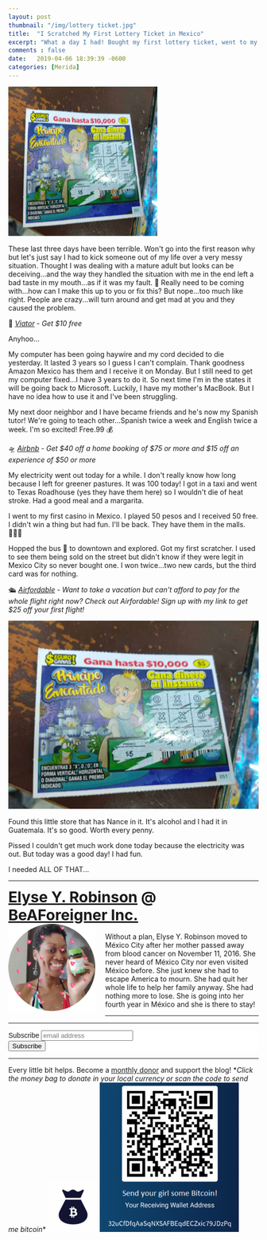 ```yaml
---
layout: post
thumbnail: "/img/lottery ticket.jpg"
title:  "I Scratched My First Lottery Ticket in Mexico"
excerpt: "What a day I had! Bought my first lottery ticket, went to my first casino, and just lived!"
comments : false
date:   2019-04-06 18:39:39 -0600
categories: [Merida]
---
```


<img src="/img/lottery ticket.jpg" width="300" height="300" alt="Lottery Ticket">

These last three days have been terrible. Won't go into the first reason why but let's just say I had to kick someone out of my life over a very messy situation. Thought I was dealing with a mature adult but looks can be deceiving...and the way they handled the situation with me in the end left a bad taste in my mouth...as if it was my fault. 🤣 Really need to be coming with...how can I make this up to you or fix this? But nope...too much like right. People are crazy...will turn around and get mad at you and they caused the problem.

🛴 <i><a href="https://www.awin1.com/awclick.php?gid=385121&mid=11018&awinaffid=323811&linkid=2598552&clickref=" target="_blank">Viator</a> - Get $10 free</i><br>

Anyhoo...

My computer has been going haywire and my cord decided to die yesterday. It lasted 3 years so I guess I can't complain. Thank goodness Amazon Mexico has them and I receive it on Monday. But I still need to get my computer fixed...I have 3 years to do it. So next time I'm in the states it will be going back to Microsoft. Luckily, I have my mother's MacBook. But I have no idea how to use it and I've been struggling.

My next door neighbor and I have became friends and he's now my Spanish tutor! We're going to teach other...Spanish twice a week and English twice a week. I'm so excited! Free.99 💰

🛸 <i><a href="https://www.airbnb.com/c/elyser93?currency=USD" target="_blank">Airbnb</a> - Get $40 off a home booking of $75 or more and $15 off an experience of $50 or more</i><br>

My electricity went out today for a while. I don't really know how long because I left for greener pastures. It was 100 today! I got in a taxi and went to Texas Roadhouse (yes they have them here) so I wouldn't die of heat stroke. Had a good meal and a margarita.

I went to my first casino in Mexico. I played 50 pesos and I received 50 free. I didn't win a thing but had fun. I'll be back. They have them in the malls. 🤷🏾‍♀️

Hopped the bus 🚌 to downtown and explored. Got my first scratcher. I used to see them being sold on the street but didn't know if they were legit in Mexico City so never bought one. I won twice...two new cards, but the third card was for nothing.

🛳️ <i><a href="https://www.airfordable.com/referred?referrer=5a68bfc9535a390036c934f7" target="_blank">Airfordable</a> - Want to take a vacation but can't afford to pay for the whole flight right now? Check out Airfordable! Sign up with my link to get $25 off your first flight!</i><br>

<picture>
  <source srcset="/img/lottery ticket.webp" type="image/webp">
  <source srcset="/img/lottery ticket.jpg" type="image/jpeg">
  <img src="/img/lottery ticket.jpg">
</picture>

Found this little store that has Nance in it. It's alcohol and I had it in Guatemala. It's so good. Worth every penny.

Pissed I couldn't get much work done today because the electricity was out. But today was a good day! I had fun.

I needed ALL OF THAT...

<hr>

<div style="font-size: 30px; font-weight: bold;"><a href="https://elyserobinson.com" target="_blank">Elyse Y. Robinson</a> @ <a href="https://www.beaforeigner.com" target="_blank">BeAForeigner Inc.</a></div>
<div style="float: left; padding: 0 20px 20px 0;"><img src="/img/me86.gif" width="175" height="175" alt="Elyse Y. Robinson"></div>
<br>
Without a plan, Elyse Y. Robinson moved to México City after her mother passed away from blood cancer on November 11, 2016. She never heard of México City nor even visited México before. She just knew she had to escape America to mourn. She had quit her whole life to help her family anyway. She had nothing more to lose. She is going into her fourth year in México and she is there to stay!

<hr>

<div class="sharethis-inline-share-buttons"></div>

<hr>

<!-- Begin Mailchimp Signup Form -->
<link href="//cdn-images.mailchimp.com/embedcode/horizontal-slim-10_7.css" rel="stylesheet" type="text/css">
<style type="text/css">
	#mc_embed_signup{background:#fff; clear:left; font:14px Helvetica,Arial,sans-serif; width:100%;}
	/* Add your own Mailchimp form style overrides in your site stylesheet or in this style block.
	   We recommend moving this block and the preceding CSS link to the HEAD of your HTML file. */
</style>
<div id="mc_embed_signup">
<form action="https://elyserobinson.us14.list-manage.com/subscribe/post?u=d8681ae8829338461cc453b4a&amp;id=f1fd37520f" method="post" id="mc-embedded-subscribe-form" name="mc-embedded-subscribe-form" class="validate" target="_blank" novalidate>
    <div id="mc_embed_signup_scroll">
	<label for="mce-EMAIL">Subscribe</label>
	<input type="email" value="" name="EMAIL" class="email" id="mce-EMAIL" placeholder="email address" required>
    <!-- real people should not fill this in and expect good things - do not remove this or risk form bot signups-->
    <div style="position: absolute; left: -5000px;" aria-hidden="true"><input type="text" name="b_d8681ae8829338461cc453b4a_f1fd37520f" tabindex="-1" value=""></div>
    <div class="clear"><input type="submit" value="Subscribe" name="subscribe" id="mc-embedded-subscribe" class="button"></div>
    </div>
</form>
</div>

<!--End mc_embed_signup-->

<hr>

<div class="text-align: center">
Every little bit helps. Become a <a href="https://liberapay.com/elyserobinson" target="_blank">monthly donor</a> and support the blog! *<i>Click the money bag to donate in your local currency or scan the code to send me bitcoin</i>*
<a href="https://liberapay.com/elyserobinson" target="_blank"><img src="/img/419_money_bag_BTC_solid.gif" width="100" height="100" alt="Love Elyse? Send some money!"></a>

<picture>
  <source srcset="/img/bitcoin.webp" type="image/webp">
  <source srcset="/img/bitcoin.jpeg" type="image/jpeg">
  <img src="/img/bitcoin.jpeg" width="280" height="300" alt="Love Elyse? Send some bitcoin!">
</picture>
</div>
